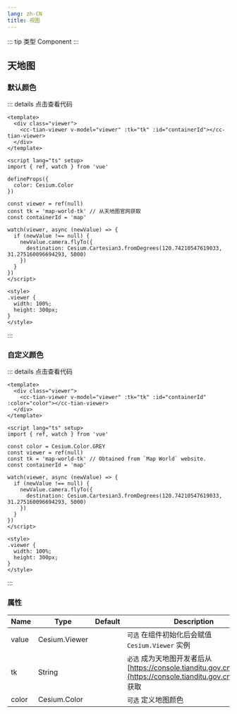 ```yaml
---
lang: zh-CN
title: 视图
---
```


::: tip 类型
Component
:::

## 天地图

### 默认颜色

<TianViewer />

::: details 点击查看代码

```vue
<template>
  <div class="viewer">
    <cc-tian-viewer v-model="viewer" :tk="tk" :id="containerId"></cc-tian-viewer>
  </div>
</template>

<script lang="ts" setup>
import { ref, watch } from 'vue'

defineProps({
  color: Cesium.Color
})

const viewer = ref(null)
const tk = 'map-world-tk' // 从天地图官网获取
const containerId = 'map'

watch(viewer, async (newValue) => {
  if (newValue !== null) {
    newValue.camera.flyTo({
      destination: Cesium.Cartesian3.fromDegrees(120.74210547619033, 31.275160096694293, 5000)
    })
  }
})
</script>

<style>
.viewer {
  width: 100%;
  height: 300px;
}
</style>
```

:::

### 自定义颜色

<TianViewerCustomColor />

::: details 点击查看代码

```vue
<template>
  <div class="viewer">
    <cc-tian-viewer v-model="viewer" :tk="tk" :id="containerId" :color="color"></cc-tian-viewer>
  </div>
</template>

<script lang="ts" setup>
import { ref, watch } from 'vue'

const color = Cesium.Color.GREY
const viewer = ref(null)
const tk = 'map-world-tk' // Obtained from `Map World` website.
const containerId = 'map'

watch(viewer, async (newValue) => {
  if (newValue !== null) {
    newValue.camera.flyTo({
      destination: Cesium.Cartesian3.fromDegrees(120.74210547619033, 31.275160096694293, 5000)
    })
  }
})
</script>

<style>
.viewer {
  width: 100%;
  height: 300px;
}
</style>
```

:::

### 属性

| Name  | Type          | Default | Description                                                                                                         |
| ----- | ------------- | ------- | ------------------------------------------------------------------------------------------------------------------- |
| value | Cesium.Viewer |         | `可选` 在组件初始化后会赋值 `Cesium.Viewer` 实例                                                                    |
| tk    | String        |         | `必选` 成为天地图开发者后从 [https://console.tianditu.gov.cn/api/key](https://console.tianditu.gov.cn/api/key) 获取 |
| color | Cesium.Color  |         | `可选` 定义地图颜色                                                                                                 |
